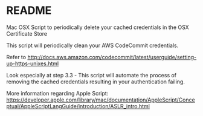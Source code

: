# README
Mac OSX Script to periodically delete your cached credentials in the OSX Certificate Store

This script will periodically clean your AWS CodeCommit credentials.

Refer to http://docs.aws.amazon.com/codecommit/latest/userguide/setting-up-https-unixes.html

Look especially at step 3.3 - This script will automate the process of removing the cached credentials resulting in your authentication failing.

More information regarding Apple Script: https://developer.apple.com/library/mac/documentation/AppleScript/Conceptual/AppleScriptLangGuide/introduction/ASLR_intro.html


